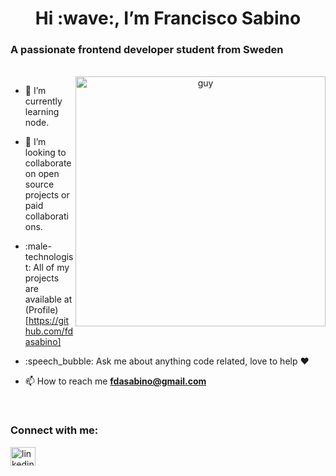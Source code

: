 <h1 align="center">Hi :wave:, I’m Francisco Sabino </h1>
<h3 align="left">A passionate frontend developer student from Sweden</h3>
<br/>

<div align="center">
<img width="400" alt="guy" in a rolling chair” align="right" src="https://res.cloudinary.com/frank2021/image/upload/v1675170341/portfolio/developer_med_aeio4i.gif">
</div>
<div align="left">

- :seedling: I’m currently learning node. <br/>

- :dancers: I’m looking to collaborate on open source projects or paid collaborations. <br/>

- :male-technologist: All of my projects are available at (Profile)[https://github.com/fdasabino]<br/>

- :speech_bubble: Ask me about anything code related, love to help ❤️ <br/>

- :mailbox: How to reach me **fdasabino@gmail.com**<br/>
</div>

<br/>
<h3 align="left">Connect with me:</h3>
<p align="left">
<a href="https://www.linkedin.com/in/francisco-sabino/" target="blank"><img align="center" src="https://raw.githubusercontent.com/rahuldkjain/github-profile-readme-generator/master/src/images/icons/Social/linked-in-alt.svg" alt="linkedin" height="30" width="40" /></a>
</p>
